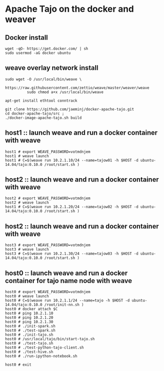 # Apache Tajo on the docker and weaver 

## Docker install

    wget -qO- https://get.docker.com/ | sh
    sudo usermod -aG docker ubuntu

## weave overlay network install

    sudo wget -O /usr/local/bin/weave \
              https://raw.githubusercontent.com/zettio/weave/master/weaver/weave
              sudo chmod a+x /usr/local/bin/weave
    
    apt-get install ethtool conntrack

    git clone https://github.com/jaeminj/docker-apache-tajo.git
    cd docker-apache-tajo/src ; 
    ./docker-image-apache-tajo.sh build


## host1 :: launch weave and run a docker container with weave


    host1 # export WEAVE_PASSWORD=votmdnjem
    host1 # weave launch 
    host1 # C=$(weave run 10.2.1.10/24 --name=tajow01 -h $HOST -d ubuntu-14.04/tajo:0.10.0 /root/start.sh )



## host2 :: launch weave and run a docker container with weave

    host2 # export WEAVE_PASSWORD=votmdnjem
    host2 # weave launch
    host1 # C=$(weave run 10.2.1.20/24 --name=tajow02 -h $HOST -d ubuntu-14.04/tajo:0.10.0 /root/start.sh )

## host2 :: launch weave and run a docker container with weave

    
    host3 # export WEAVE_PASSWORD=votmdnjem
    host3 # weave launch
    host3 # C=$(weave run 10.2.1.30/24 --name=tajow03 -h $HOST -d ubuntu-14.04/tajo:0.10.0 /root/start.sh )



## host0 :: launch weave and run a docker container for tajo name node with weave

    
    host0 # export WEAVE_PASSWORD=votmdnjem
    host0 # weave launch
    host0 # C=$(weave run 10.2.1.1/24 --name=tajo -h $HOST -d ubuntu-14.04/tajo:0.10.0 /root/init-nn.sh )
    host0 # docker attach $C
    host0 # ping 10.2.1.10
    host0 # ping 10.2.1.20
    host0 # ping 10.2.1.30
    host0 # ./init-spark.sh
    host0 # ./test-spark.sh
    host0 # ./init-tajo.sh
    host0 # /usr/local/tajo/bin/start-tajo.sh
    host0 # ./test-tajo.sh
    host0 # ./test-python-tajo-client.sh
    host0 # ./test-hive.sh
    host0 # ./run-ipython-notebook.sh
    
    host0 # exit
